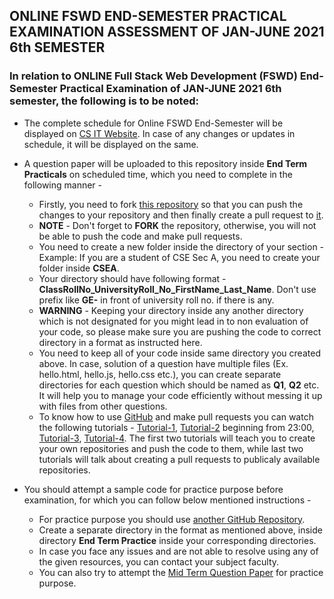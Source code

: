 ## ONLINE FSWD END-SEMESTER PRACTICAL EXAMINATION ASSESSMENT OF JAN-JUNE 2021 6th SEMESTER


### In relation to ONLINE Full Stack Web Development (FSWD) End-Semester Practical Examination of JAN-JUNE 2021 6th semester, the following is to be noted:

- The complete schedule for Online FSWD End-Semester will be displayed on [CS IT Website](https://csitgeu.in/wp/). In case of any changes or updates in schedule, it will be displayed on the same.
- A question paper will be uploaded to this repository inside **End Term Practicals** on scheduled time, which you need to complete in the following manner - 
  - Firstly, you need to fork [this repository](https://github.com/deepakuniyaliit/FSWD_Practicals) so that you can push the changes to your repository and then finally create a pull request to [it](https://github.com/deepakuniyaliit/FSWD_Practicals).
  - **NOTE** - Don't forget to **FORK** the repository, otherwise, you will not be able to push the code and make pull requests.
  - You need to create a new folder inside the directory of your section - Example: If you are a student of CSE Sec A, you need to create your folder inside **CSEA**.
  - Your directory should have following format - **ClassRollNo_UniversityRoll_No_FirstName_Last_Name**. Don't use prefix like **GE-** in front of university roll no. if there is any.
  - **WARNING** - Keeping your directory inside any another directory which is not designated for you might lead in to non evaluation of your code, so please make sure you are pushing the code to correct directory in a format as instructed here.
  - You need to keep all of your code inside same directory you created above. In case, solution of a question have multiple files (Ex. hello.html, hello.js, hello.css etc.), you can create separate directories for each question which should be named as **Q1**, **Q2** etc. It will help you to manage your code efficiently without messing it up with files from other questions.
  - To know how to use [GitHub](https://github.com/) and make pull requests you can watch the following tutorials - [Tutorial-1](https://www.youtube.com/watch?v=UvHnTd6N_ps), [Tutorial-2](https://www.youtube.com/watch?v=W-eMifv4H3w) beginning from 23:00, [Tutorial-3](https://www.youtube.com/watch?v=DPYj43v25B0), [Tutorial-4](https://www.youtube.com/watch?v=5VqDYk8AvQg). The first two tutorials will teach you to create your own repositories and push the code to them, while last two tutorials will talk about creating a pull requests to publicaly available repositories.


- You should attempt a sample code for practice purpose before examination, for which you can follow below mentioned instructions - 
  - For practice purpose you should use [another GitHub Repository](https://github.com/deepakuniyaliit/webPractice).
  - Create a separate directory in the format as mentioned above, inside directory **End Term Practice** inside your corresponding directories.
  - In case you face any issues and are not able to resolve using any of the given resources, you can contact your subject faculty.
  - You can also try to attempt the [Mid Term Question Paper](https://github.com/deepakuniyaliit/FSWD_Practicals/blob/main/Mid%20Term%20Practicals/6thSemCSEAB.pdf) for practice purpose.